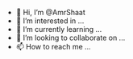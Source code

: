 - 👋 Hi, I’m @AmrShaat
- 👀 I’m interested in ...
- 🌱 I’m currently learning ...
- 💞️ I’m looking to collaborate on ...
- 📫 How to reach me ...

<!---
AmrShaat/AmrShaat is a ✨ special ✨ repository because its `README.md` (this file) appears on your GitHub profile.
You can click the Preview link to take a look at your changes.
--->
